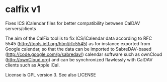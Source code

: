 calfix v1
=========

Fixes ICS iCalendar files for better compatibility between CalDAV servers/clients

The aim of the CalFix tool is to fix ICS/iCalendar data according to 
RFC 5545 (http://tools.ietf.org/html/rfc5545) as for instance exported 
from Google calendar, so that the data can be imported to 
SabreDAV-based (http://code.google.com/p/sabredav/) calendar software 
such as ownCloud (http://ownCloud.org) and can be synchronized flawlessly 
with CalDAV clients such as Apple iCal.     

License is GPL version 3. See also LICENSE
